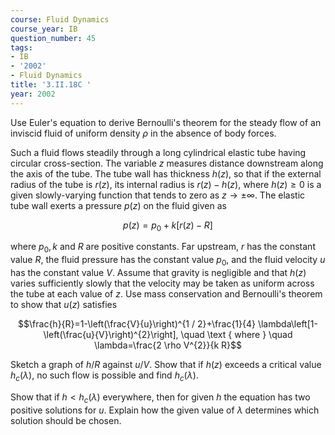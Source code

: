 ```yaml
---
course: Fluid Dynamics
course_year: IB
question_number: 45
tags:
- IB
- '2002'
- Fluid Dynamics
title: '3.II.18C '
year: 2002
---
```



Use Euler's equation to derive Bernoulli's theorem for the steady flow of an inviscid fluid of uniform density $\rho$ in the absence of body forces.

Such a fluid flows steadily through a long cylindrical elastic tube having circular cross-section. The variable $z$ measures distance downstream along the axis of the tube. The tube wall has thickness $h(z)$, so that if the external radius of the tube is $r(z)$, its internal radius is $r(z)-h(z)$, where $h(z) \geqslant 0$ is a given slowly-varying function that tends to zero as $z \rightarrow \pm \infty$. The elastic tube wall exerts a pressure $p(z)$ on the fluid given as

$$p(z)=p_{0}+k[r(z)-R]$$

where $p_{0}, k$ and $R$ are positive constants. Far upstream, $r$ has the constant value $R$, the fluid pressure has the constant value $p_{0}$, and the fluid velocity $u$ has the constant value $V$. Assume that gravity is negligible and that $h(z)$ varies sufficiently slowly that the velocity may be taken as uniform across the tube at each value of $z$. Use mass conservation and Bernoulli's theorem to show that $u(z)$ satisfies

$$\frac{h}{R}=1-\left(\frac{V}{u}\right)^{1 / 2}+\frac{1}{4} \lambda\left[1-\left(\frac{u}{V}\right)^{2}\right], \quad \text { where } \quad \lambda=\frac{2 \rho V^{2}}{k R}$$

Sketch a graph of $h / R$ against $u / V$. Show that if $h(z)$ exceeds a critical value $h_{c}(\lambda)$, no such flow is possible and find $h_{c}(\lambda)$.

Show that if $h<h_{c}(\lambda)$ everywhere, then for given $h$ the equation has two positive solutions for $u$. Explain how the given value of $\lambda$ determines which solution should be chosen.
